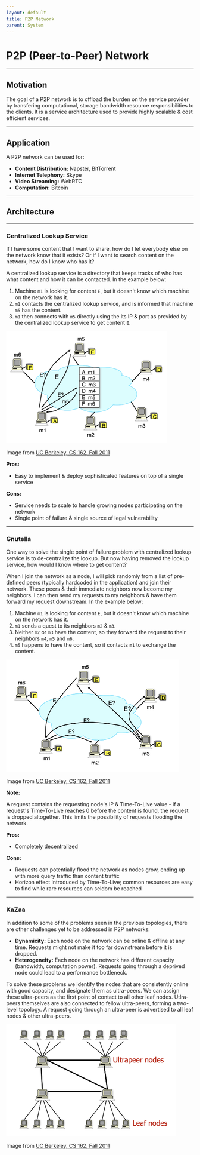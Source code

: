 ```yaml
---
layout: default
title: P2P Network
parent: System
---
```


# P2P (Peer-to-Peer) Network
---
## Motivation
The goal of a P2P network is to offload the burden on the service provider by transfering computational, storage bandwidth resource responsibilities to the clients.
It is a service architecture used to provide highly scalable & cost efficient services.

---
## Application
A P2P network can be used for:
* __Content Distribution:__ Napster, BitTorrent
* __Internet Telephony:__ Skype
* __Video Streaming:__ WebRTC
* __Computation:__ Bitcoin

---
## Architecture
---
### Centralized Lookup Service
If I have some content that I want to share, how do I let everybody else on the network know that it exists? 
Or if I want to search content on the network, how do I know who has it? 

A centralized lookup service is a directory that keeps tracks of who has what content and how it can be contacted. In the example below: 
1. Machine `m1` is looking for content `E`, but it doesn't know which machine on the network has it.
2. `m1` contacts the centralized lookup service, and is informed that machine `m5` has the content.
3. `m1` then connects with `m5` directly using the its IP & port as provided by the centralized lookup service to get content `E`.

<img src="images/centralized-lookup-service.png" height="300"/>

Image from [UC Berkeley, CS 162, Fall 2011](https://inst.eecs.berkeley.edu/~cs162/fa11/)

__Pros:__
* Easy to implement & deploy sophisticated features on top of a single service 

__Cons:__
* Service needs to scale to handle growing nodes participating on the network
* Single point of failure & single source of legal vulnerability

---
### Gnutella
One way to solve the single point of failure problem with centralized lookup service is to de-centralize the lookup. But now having removed the lookup service, how would I know where to get content? 

When I join the network as a node, I will pick randomly from a list of pre-defined peers (typically hardcoded in the application) and join their network. These peers & their immediate neighbors now become my neighbors. I can then send my requests to my neighbors & have them forward my request downstream. In the example below:
1. Machine `m1` is looking for content `E`, but it doesn't know which machine on the network has it.
2. `m1` sends a quest to its neighbors `m2` & `m3`.
3. Neither `m2` or `m3` have the content, so they forward the request to their neighbors `m4`, `m5` and `m6`.
4. `m5` happens to have the content, so it contacts `m1` to exchange the content.

<img src="images/gnutella.png" height="300"/>

Image from [UC Berkeley, CS 162, Fall 2011](https://inst.eecs.berkeley.edu/~cs162/fa11/)

__Note:__

A request contains the requesting node's IP & Time-To-Live value - if a request's Time-To-Live reaches 0 before the content is found, the request is dropped altogether. This limits the possibility of requests flooding the network.

__Pros:__
* Completely decentralized 

__Cons:__
* Requests can potentially flood the network as nodes grow, ending up with more query traffic than content traffic
* Horizon effect introduced by Time-To-Live; common resources are easy to find while rare resources can seldom be reached

---
### KaZaa
In addition to some of the problems seen in the previous topologies, there are other challenges yet to be addressed in P2P networks: 
* __Dynamicity:__ Each node on the network can be online & offline at any time. Requests might not make it too far downstream before it is dropped.
* __Heterogeneity:__ Each node on the network has different capacity (bandwidth, computation power). Requests going through a deprived node could lead to a performance bottleneck.

To solve these problems we identify the nodes that are consistently online with good capacity, and designate them as ultra-peers. We can assign these ultra-peers as the first point of contact to all other leaf nodes. Utlra-peers themselves are also connected to fellow ultra-peers, forming a two-level topology. A request going through an ultra-peer is advertised to all leaf nodes & other ultra-peers.

<img src="images/kazaa.png" height="300"/>

Image from [UC Berkeley, CS 162, Fall 2011](https://inst.eecs.berkeley.edu/~cs162/fa11/)
